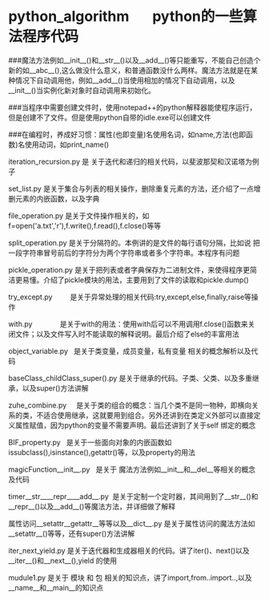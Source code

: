 # python_algorithm       python的一些算法程序代码    

###魔法方法例如__init__()和__str__()以及__add__()等只能重写，不能自己创造个新的如__abc__(),这么做没什么意义，和普通函数没什么两样。魔法方法就是在某种情况下自动调用他，例如__add__()当使用相加的情况下自动调用，以及__init__()当实例化新对象时自动调用来初始化。    

###当程序中需要创建文件时，使用notepad++的python解释器能使程序运行，但是创建不了文件。但是使用python自带的idle.exe可以创建文件    

###在编程时，养成好习惯：属性(也即变量)名使用名词，如name,方法(也即函数)名使用动词，如print_name()

iteration_recursion.py 是 关于迭代和递归的相关代码，以斐波那契和汉诺塔为例子    

set_list.py            是关于集合与列表的相关操作，删除重复元素的方法，还介绍了一点增删元素的内嵌函数，以及字典
    
file_operation.py      是关于文件操作相关的，如f=open('a.txt','r'),f.write(),f.read(),f.close()等等      
    
split_operation.py     是关于分隔符的。本例讲的是文件的每行语句分隔，比如说 把一段字符串冒号前后的字符分为两个字符串或者多个字符串。本程序有问题     

pickle_operation.py    是关于把列表或者字典保存为二进制文件，来使得程序更简洁更易懂。介绍了pickle模块的用法，主要用到了文件的读取和pickle.dump()       

try_except.py          是关于异常处理的相关代码:try,except,else,finally,raise等操作     
  
with.py              是关于with的用法：使用with后可以不用调用f.close()函数来关闭文件；以及文件写入时不能读取的解释说明。最后介绍了else的丰富用法
    
object_variable.py   是关于类变量，成员变量，私有变量 相关的概念解析以及代码        

baseClass_childClass_super().py 是关于继承的代码。子类、父类、以及多重继承，以及super()方法讲解   
    
zuhe_combine.py      是关于类的组合的概念：当几个类不是同一物种，即横向关系的类，不适合使用继承，这就要用到组合。另外还讲到在类定义外部可以直接定义属性赋值，因为python的变量不需要声明。最后还讲到了关于self 绑定的概念     
        
BIF_property.py   是关于一些面向对象的内嵌函数如issubclass(),isinstance(),getattr()等，以及property的用法    

magicFunction__init__.py    是关于 魔法方法例如__init__和__del__等相关的概念及代码       

timer__str____repr____add__.py  是关于定制一个定时器，其间用到了__str__()和__repr__()以及__add__()等魔法方法，并详细做了解释

属性访问__setattr__getattr__等等以及__dict__.py    是关于属性访问的魔法方法如__setattr__()等等，还有super()方法讲解

iter_next_yield.py  是关于迭代器和生成器相关的代码。讲了iter()、next()以及__iter__()和__next__(),yield 的使用

mudule1.py		是关于 模块 和 包 相关的知识点，讲了import,from..import..,以及__name__和__main__的知识点